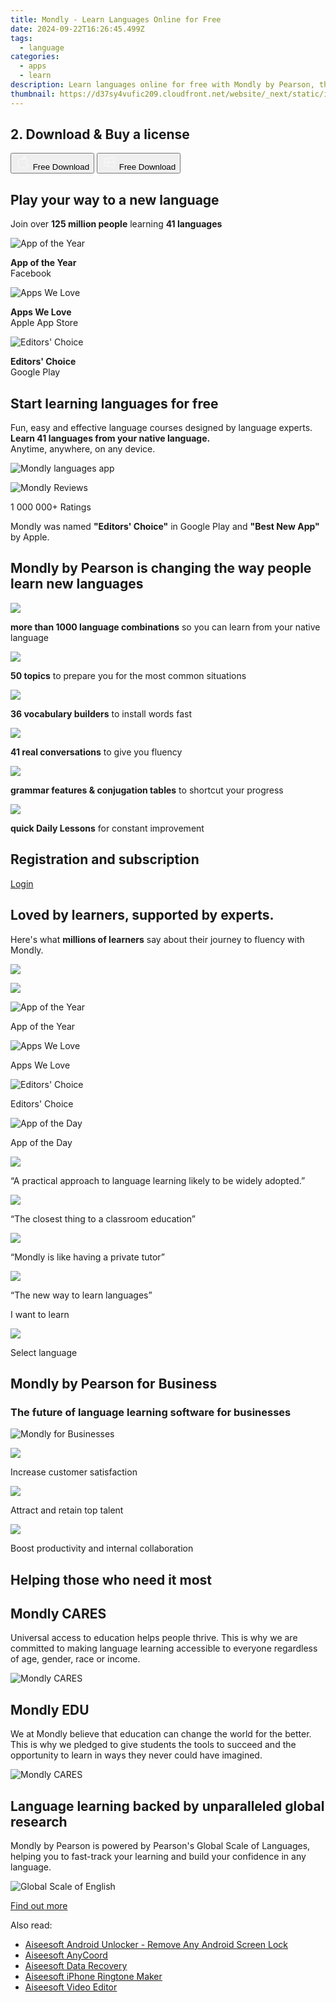 ```yaml
---
title: Mondly - Learn Languages Online for Free
date: 2024-09-22T16:26:45.499Z
tags: 
  - language
categories: 
  - apps
  - learn
description: Learn languages online for free with Mondly by Pearson, the language learning app loved by millions of people worldwide. Immersive, interactive, and fun. Start learning today!
thumbnail: https://d37sy4vufic209.cloudfront.net/website/_next/static/images/64565ee6cd5426d9fe1135e48f14e332.webp
---
```


## 2. Download & Buy a license

<div class="mx-auto flex items-center justify-center space-x-4">
  <button 
  onclick="javascript:window.open('https://adjt.mondly.com/4g30w2j?campaign=homepage_en_gb-navbar&fallback=https%3A%2F%2Fapp.mondly.com%3Fmother_lang%3Den_gb%26utm_medium%3Dhomepage_cta-navbar%26utm_source%3Dhomepage_en_gb-navbar%26avangate_src%3Dhomepage_en_gb-navbar&redirect_macos=https%3A%2F%2Fapp.mondly.com%3Fmother_lang%3Den_gb%26utm_medium%3Dhomepage_cta-navbar%26utm_source%3Dhomepage_en_gb-navbar%26avangate_src%3Dhomepage_en_gb-navbar&redirect_android=https%3A%2F%2Fplay.google.com%2Fstore%2Fapps%2Fdetails%3Fid%3Dcom.atistudios.mondly.languages%3Fmother_lang%3Den_gb%26utm_medium%3Dhomepage_cta-navbar%26utm_source%3Dhomepage_en_gb-navbar%26avangate_src%3Dhomepage_en_gb-navbar&redirect_ios=https%3A%2F%2Fapps.apple.com%2Fapp%2Fapple-store%2Fid987873536%3Fpt%3D78954800%26ct%3Dmondly-homepages%26mt%3D8', '_blank');
    window.open('https://adjt.mondly.com/4g30w2j?campaign=homepage_en_gb-navbar&fallback=https%3A%2F%2Fapp.mondly.com%3Fmother_lang%3Den_gb%26utm_medium%3Dhomepage_cta-navbar%26utm_source%3Dhomepage_en_gb-navbar%26avangate_src%3Dhomepage_en_gb-navbar&redirect_macos=https%3A%2F%2Fapp.mondly.com%3Fmother_lang%3Den_gb%26utm_medium%3Dhomepage_cta-navbar%26utm_source%3Dhomepage_en_gb-navbar%26avangate_src%3Dhomepage_en_gb-navbar&redirect_android=https%3A%2F%2Fplay.google.com%2Fstore%2Fapps%2Fdetails%3Fid%3Dcom.atistudios.mondly.languages%3Fmother_lang%3Den_gb%26utm_medium%3Dhomepage_cta-navbar%26utm_source%3Dhomepage_en_gb-navbar%26avangate_src%3Dhomepage_en_gb-navbar&redirect_ios=https%3A%2F%2Fapps.apple.com%2Fapp%2Fapple-store%2Fid987873536%3Fpt%3D78954800%26ct%3Dmondly-homepages%26mt%3D8', '_blank');void(0);"
  class="flex flex-row font-bold rounded-lg text-lg w-48 h-16 bg-[#FF8014] text-[#ffffff] items-center justify-center p-2">
    <svg width="24px" height="24px" viewBox="0 0 24 24" xmlns="http://www.w3.org/2000/svg" color="#ffffff" fill="none" stroke="currentColor" stroke-width="3" stroke-linecap="round" stroke-linejoin="round"><path d="M16 2C16.3632 4.17921 14.0879 5.83084 12.8158 6.57142C12.4406 6.78988 12.0172 6.5117 12.0819 6.08234C12.2993 4.63878 13.0941 2.00008 16 2Z" stroke="#f8f7f7" stroke-width="1.5"></path><path d="M9 6.5C9.89676 6.5 10.6905 6.69941 11.2945 6.92013C12.0563 7.19855 12.9437 7.19854 13.7055 6.92012C14.3094 6.6994 15.1032 6.5 15.9999 6.5C17.0852 6.5 18.4649 7.08889 19.4999 8.26666C16 11 17 15.5 20.269 16.6916C19.2253 19.5592 17.2413 21.5 15.4999 21.5C13.9999 21.5 14 20.8 12.5 20.8C11 20.8 11 21.5 9.5 21.5C7 21.5 4 17.5 4 12.5C4 8.5 7 6.5 9 6.5Z" stroke="#f8f7f7" stroke-width="1.5"></path></svg>    
    <span class="font-medium mx-auto">Free Download</span>  
  </button>
  <button 
  onclick="javascript:window.open('https://appgallery.huawei.com/#/app/C102530577/', '_blank');
    window.open('https://adjt.mondly.com/4g30w2j?campaign=homepage_en_gb-navbar&fallback=https%3A%2F%2Fapp.mondly.com%3Fmother_lang%3Den_gb%26utm_medium%3Dhomepage_cta-navbar%26utm_source%3Dhomepage_en_gb-navbar%26avangate_src%3Dhomepage_en_gb-navbar&redirect_macos=https%3A%2F%2Fapp.mondly.com%3Fmother_lang%3Den_gb%26utm_medium%3Dhomepage_cta-navbar%26utm_source%3Dhomepage_en_gb-navbar%26avangate_src%3Dhomepage_en_gb-navbar&redirect_android=https%3A%2F%2Fplay.google.com%2Fstore%2Fapps%2Fdetails%3Fid%3Dcom.atistudios.mondly.languages%3Fmother_lang%3Den_gb%26utm_medium%3Dhomepage_cta-navbar%26utm_source%3Dhomepage_en_gb-navbar%26avangate_src%3Dhomepage_en_gb-navbar&redirect_ios=https%3A%2F%2Fapps.apple.com%2Fapp%2Fapple-store%2Fid987873536%3Fpt%3D78954800%26ct%3Dmondly-homepages%26mt%3D8', '_blank');void(0);"
  class="flex flex-row font-bold rounded-lg text-lg w-48 h-16 bg-[#FF8014] text-[#ffffff] items-center justify-center p-2">
    <svg width="24px" height="24px" viewBox="0 0 24 24" xmlns="http://www.w3.org/2000/svg" color="#ffffff" fill="none" stroke="currentColor" stroke-width="3" stroke-linecap="round" stroke-linejoin="round"><path d="M4 16.9865V7.01353C4 6.71792 4.21531 6.46636 4.50737 6.42072L19.3074 4.10822C19.6713 4.05137 20 4.33273 20 4.70103V19.299C20 19.6673 19.6713 19.9486 19.3074 19.8918L4.50737 17.5793C4.21531 17.5336 4 17.2821 4 16.9865Z" stroke="#f8f7f7" stroke-width="1.5"></path><path d="M4 12H20" stroke="#f8f7f7" stroke-width="1.5"></path><path d="M10.5 5.5V18.5" stroke="#f8f7f7" stroke-width="1.5"></path></svg>
    <span class="font-medium mx-auto">Free Download</span>  
  </button>
</div>

## Play your way to a new language

Join over **125 million people** learning **41 languages**

![App of the Year](https://d37sy4vufic209.cloudfront.net/website/_next/static/images/d957acb14d83e8167dbc5ea7971876da.png)

**App of the Year**  
Facebook

![Apps We Love](https://d37sy4vufic209.cloudfront.net/website/_next/static/images/1ab1cdbf6e74c646ce589dcdb0a35abf.png)

**Apps We Love**  
Apple App Store

![Editors' Choice](https://d37sy4vufic209.cloudfront.net/website/_next/static/images/8f37bf1257a720becda327670d63958a.png)

**Editors' Choice**  
Google Play

## Start learning languages for free

Fun, easy and effective language courses designed by language experts.  
**Learn 41 languages from your native language.**  
Anytime, anywhere, on any device.

![Mondly languages app](https://d37sy4vufic209.cloudfront.net/website/_next/static/images/ac287160219a217cc3a3fdda8cc5daaa.png "Mondly languages app")

![Mondly Reviews](https://d37sy4vufic209.cloudfront.net/website/_next/static/images/d13ef201bac2fe4c5435b2e3a1f07792.png)

1 000 000+ Ratings

Mondly was named **"Editors' Choice"** in Google Play and **"Best New App"** by Apple.

## Mondly by Pearson is changing the way people learn new languages

![](https://d37sy4vufic209.cloudfront.net/website/_next/static/images/a7068fb8150a8baa47e129f8e4905e04.svg)

**more than 1000 language combinations** so you can learn from your native language

![](https://d37sy4vufic209.cloudfront.net/website/_next/static/images/72b11a1101b174418418788750853aab.svg)

**50 topics** to prepare you for the most common situations

![](https://d37sy4vufic209.cloudfront.net/website/_next/static/images/f2b3244e0410d82e72e980451329c9af.svg)

**36 vocabulary builders** to install words fast

![](https://d37sy4vufic209.cloudfront.net/website/_next/static/images/96b5dadde7690275b5acf63e84df0bb8.svg)

**41 real conversations** to give you fluency

![](https://d37sy4vufic209.cloudfront.net/website/_next/static/images/baec31d4b77bd4dbc3d17ca87ff72671.svg)

**grammar features & conjugation tables** to shortcut your progress

![](https://d37sy4vufic209.cloudfront.net/website/_next/static/images/6682f8b32c54837571a4524706bcfe74.svg)

**quick Daily Lessons** for constant improvement

## Registration and subscription

[Login](https://shop.mondly.com/affiliate.php?ACCOUNT=ATISTUDI&AFFILIATE=108875&PATH=https%3A%2F%2Fwww.mondly.com%3FAFFILIATE%3D108875)

## Loved by learners, supported by experts.

Here's what **millions of learners** say about their journey to fluency with Mondly.

![](https://d37sy4vufic209.cloudfront.net/website/_next/static/images/75255d85f93e17d7a1dab07fce1959e3.svg)

![](https://d37sy4vufic209.cloudfront.net/website/_next/static/images/75255d85f93e17d7a1dab07fce1959e3.svg)

![App of the Year](https://d37sy4vufic209.cloudfront.net/website/_next/static/images/3b02f6751cc5974ee3bc76baf6e8c040.png)

App of the Year

![Apps We Love](https://d37sy4vufic209.cloudfront.net/website/_next/static/images/8925b7eb50c898ea19373a3d0ddda02a.png)

Apps We Love

![Editors' Choice](https://d37sy4vufic209.cloudfront.net/website/_next/static/images/d527ec41f040fae78862b12e7c986a61.png)

Editors' Choice

![App of the Day](https://d37sy4vufic209.cloudfront.net/website/_next/static/images/cbb2e9b054a5600b3f748bbda2b15b22.png)

App of the Day

![](https://d37sy4vufic209.cloudfront.net/website/_next/static/images/a42a44bdfdc49fb25bf02de3e4b5f653.svg)

“A practical approach to language learning likely to be widely adopted.”

![](https://d37sy4vufic209.cloudfront.net/website/_next/static/images/0f05cf2c7409430c3697833a4a371dfd.svg)

“The closest thing to a classroom education”

![](https://d37sy4vufic209.cloudfront.net/website/_next/static/images/175755917508229500640110fa0a5250.svg)

“Mondly is like having a private tutor”

![](https://d37sy4vufic209.cloudfront.net/website/_next/static/images/58d5704fbd3a12537dc678f5cf04d73e.svg)

“The new way to learn languages”

I want to learn

![](https://d37sy4vufic209.cloudfront.net/website/_next/static/images/5e16256627cfdfc7f65f3cbf9e24f7f6.svg)

Select language

## Mondly by Pearson for Business

### The future of language learning software for businesses

![Mondly for Businesses](https://d37sy4vufic209.cloudfront.net/website/_next/static/images/db343026bd8d95f6e8f5be55b88b71dc.png "Mondly for Businesses")

![](https://d37sy4vufic209.cloudfront.net/website/_next/static/images/836171af4a2230d2ae24f123e0ac398a.svg)

Increase customer satisfaction

![](https://d37sy4vufic209.cloudfront.net/website/_next/static/images/74a0fb7aeed1ab581ca963f37c4b7cba.svg)

Attract and retain top talent

![](https://d37sy4vufic209.cloudfront.net/website/_next/static/images/cacee9307f714b0dcb2f53cb4083b8a2.svg)

Boost productivity and internal collaboration

## Helping those who need it most

## Mondly CARES

Universal access to education helps people thrive. This is why we are committed to making language learning accessible to everyone regardless of age, gender, race or income.

![Mondly CARES](https://d37sy4vufic209.cloudfront.net/website/_next/static/images/fa88a45afb5b156efa731921ee60894c.jpg "Mondly CARES")

## Mondly EDU

We at Mondly believe that education can change the world for the better. This is why we pledged to give students the tools to succeed and the opportunity to learn in ways they never could have imagined.

![Mondly CARES](https://d37sy4vufic209.cloudfront.net/website/_next/static/images/1d61ac5915281ba6c80f26fc1a1b5653.jpg "Mondly CARES")

## Language learning backed by unparalleled global research

Mondly by Pearson is powered by Pearson's Global Scale of Languages, helping you to fast-track your learning and build your confidence in any language.

![Global Scale of English](https://d37sy4vufic209.cloudfront.net/website/_next/static/images/0cb51aa5c15399170892f2ac9777b099.svg "Global Scale of English")

[Find out more](https://www.pearson.com/languages/why-pearson/the-global-scale-of-english/the-global-scale-of-languages.html)

<ins class="adsbygoogle"
    style="display:block"
    data-ad-format="autorelaxed"
    data-ad-client="ca-pub-7571918770474297"
    data-ad-slot="1223367746"></ins>

<span class="atpl-alsoreadstyle">Also read:</span>
<div><ul>
<li><a href="https://tools.techidaily.com/aiseesoft/android-unlocker/"><u>Aiseesoft Android Unlocker - Remove Any Android Screen Lock</u></a></li>
<li><a href="https://tools.techidaily.com/aiseesoft/location-changer/"><u>Aiseesoft AnyCoord</u></a></li>
<li><a href="https://tools.techidaily.com/aiseesoft/data-recovery/"><u>Aiseesoft Data Recovery</u></a></li>
<li><a href="https://tools.techidaily.com/aiseesoft/iphone-ringtone-maker/"><u>Aiseesoft iPhone Ringtone Maker</u></a></li>
<li><a href="https://tools.techidaily.com/aiseesoft/video-editor/"><u>Aiseesoft Video Editor</u></a></li>
</ul></div>

